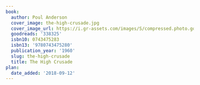 ```yaml
---
book:
  author: Poul Anderson
  cover_image: the-high-crusade.jpg
  cover_image_url: https://i.gr-assets.com/images/S/compressed.photo.goodreads.com/books/1388708395l/338325.jpg
  goodreads: '338325'
  isbn10: 0743475283
  isbn13: '9780743475280'
  publication_year: '1960'
  slug: the-high-crusade
  title: The High Crusade
plan:
  date_added: '2018-09-12'
---
```

